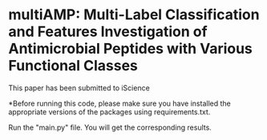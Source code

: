 # multiAMP: Multi-Label Classification and Features Investigation of Antimicrobial Peptides with Various Functional Classes

This paper has been submitted to iScience

*Before running this code, please make sure you have installed the appropriate versions of the packages using requirements.txt.

Run the "main.py" file. You will get the corresponding results.
